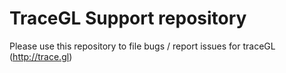 TraceGL Support repository
=======

Please use this repository to file bugs / report issues for traceGL (http://trace.gl)
